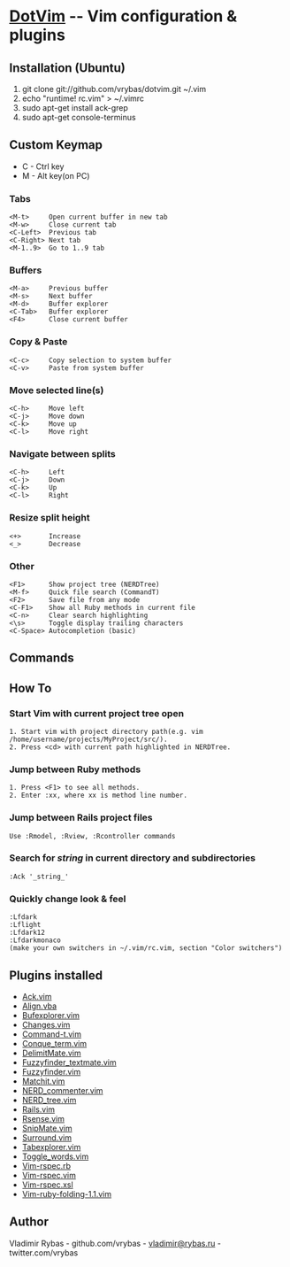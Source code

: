 [DotVim](https://github.com/vrybas/dotvim) -- Vim configuration & plugins 
======================================================================

## Installation (Ubuntu) ##
   1. git clone git://github.com/vrybas/dotvim.git ~/.vim
   2. echo "runtime! rc.vim" > ~/.vimrc
   3. sudo apt-get install ack-grep
   4. sudo apt-get console-terminus

## Custom Keymap ##
   * C - Ctrl key
   * M - Alt key(on PC)

### Tabs
    <M-t>     Open current buffer in new tab
    <M-w>     Close current tab
    <C-Left>  Previous tab
    <C-Right> Next tab
    <M-1..9>  Go to 1..9 tab

### Buffers
    <M-a>     Previous buffer
    <M-s>     Next buffer
    <M-d>     Buffer explorer
    <C-Tab>   Buffer explorer
    <F4>      Close current buffer

### Copy & Paste
    <C-c>     Copy selection to system buffer
    <C-v>     Paste from system buffer

### Move selected line(s)
    <C-h>     Move left    
    <C-j>     Move down    
    <C-k>     Move up    
    <C-l>     Move right    

### Navigate between splits
    <C-h>     Left    
    <C-j>     Down    
    <C-k>     Up    
    <C-l>     Right    

### Resize split height
    <+>       Increase
    <_>       Decrease

### Other
    <F1>      Show project tree (NERDTree)
    <M-f>     Quick file search (CommandT)
    <F2>      Save file from any mode
    <C-F1>    Show all Ruby methods in current file
    <C-n>     Clear search highlighting 
    <\s>      Toggle display trailing characters
    <C-Space> Autocompletion (basic)

## Commands ##

## How To ##
### Start Vim with current project tree open
    1. Start vim with project directory path(e.g. vim /home/username/projects/MyProject/src/).
    2. Press <cd> with current path highlighted in NERDTree. 

### Jump between Ruby methods
    1. Press <F1> to see all methods.
    2. Enter :xx, where xx is method line number.

### Jump between Rails project files
    Use :Rmodel, :Rview, :Rcontroller commands 

### Search for _string_ in current directory and subdirectories
    :Ack '_string_'

### Quickly change look & feel
    :Lfdark
    :Lflight
    :Lfdark12
    :Lfdarkmonaco
    (make your own switchers in ~/.vim/rc.vim, section "Color switchers")

## Plugins installed ##
* [Ack.vim](http://www.google.com/cse?cx=partner-pub-3005259998294962:bvyni59kjr1&ie=ISO-8859-1&q=Ack.vim)
* [Align.vba](http://www.google.com/cse?cx=partner-pub-3005259998294962:bvyni59kjr1&ie=ISO-8859-1&q=Align.vba)
* [Bufexplorer.vim](http://www.google.com/cse?cx=partner-pub-3005259998294962:bvyni59kjr1&ie=ISO-8859-1&q=Bufexplorer.vim)
* [Changes.vim](http://www.google.com/cse?cx=partner-pub-3005259998294962:bvyni59kjr1&ie=ISO-8859-1&q=Changes.vim)
* [Command-t.vim](http://www.google.com/cse?cx=partner-pub-3005259998294962:bvyni59kjr1&ie=ISO-8859-1&q=Command-t)
* [Conque_term.vim](http://www.google.com/cse?cx=partner-pub-3005259998294962:bvyni59kjr1&ie=ISO-8859-1&q=Conque_term.vim)
* [DelimitMate.vim](http://www.google.com/cse?cx=partner-pub-3005259998294962:bvyni59kjr1&ie=ISO-8859-1&q=DelimitMate.vim)
* [Fuzzyfinder_textmate.vim](http://www.google.com/cse?cx=partner-pub-3005259998294962:bvyni59kjr1&ie=ISO-8859-1&q=Fuzzyfinder_textmate.vim)
* [Fuzzyfinder.vim](http://www.google.com/cse?cx=partner-pub-3005259998294962:bvyni59kjr1&ie=ISO-8859-1&q=Fuzzyfinder.vim)
* [Matchit.vim](http://www.google.com/cse?cx=partner-pub-3005259998294962:bvyni59kjr1&ie=ISO-8859-1&q=Matchit.vim)
* [NERD_commenter.vim](http://www.google.com/cse?cx=partner-pub-3005259998294962:bvyni59kjr1&ie=ISO-8859-1&q=NERD_commenter.vim)
* [NERD_tree.vim](http://www.google.com/cse?cx=partner-pub-3005259998294962:bvyni59kjr1&ie=ISO-8859-1&q=NERD_tree.vim)
* [Rails.vim](http://www.google.com/cse?cx=partner-pub-3005259998294962:bvyni59kjr1&ie=ISO-8859-1&q=Rails.vim)
* [Rsense.vim](http://www.google.com/cse?cx=partner-pub-3005259998294962:bvyni59kjr1&ie=ISO-8859-1&q=Rsense.vim)
* [SnipMate.vim](http://www.google.com/cse?cx=partner-pub-3005259998294962:bvyni59kjr1&ie=ISO-8859-1&q=SnipMate.vim)
* [Surround.vim](http://www.google.com/cse?cx=partner-pub-3005259998294962:bvyni59kjr1&ie=ISO-8859-1&q=Surround.vim)
* [Tabexplorer.vim](http://www.google.com/cse?cx=partner-pub-3005259998294962:bvyni59kjr1&ie=ISO-8859-1&q=Tabexplorer.vim)
* [Toggle_words.vim](http://www.google.com/cse?cx=partner-pub-3005259998294962:bvyni59kjr1&ie=ISO-8859-1&q=Toggle_words.vim)
* [Vim-rspec.rb](http://www.google.com/cse?cx=partner-pub-3005259998294962:bvyni59kjr1&ie=ISO-8859-1&q=Vim-rspec.rb)
* [Vim-rspec.vim](http://www.google.com/cse?cx=partner-pub-3005259998294962:bvyni59kjr1&ie=ISO-8859-1&q=Vim-rspec.vim)
* [Vim-rspec.xsl](http://www.google.com/cse?cx=partner-pub-3005259998294962:bvyni59kjr1&ie=ISO-8859-1&q=Vim-rspec.xsl)
* [Vim-ruby-folding-1.1.vim](http://www.google.com/cse?cx=partner-pub-3005259998294962:bvyni59kjr1&ie=ISO-8859-1&q=Vim-ruby-folding)

## Author ##
  Vladimir Rybas
    - github.com/vrybas
    - vladimir@rybas.ru
    - twitter.com/vrybas
